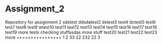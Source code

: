 # Assignment_2
Repository for assignment 2
xdstest
ddxdatest2
dstest3
test4
dctest5
test6
test7
test8
test9
wtest10
test11
test12
test13
test14
test15
test16
test17
test18
test19
more tests
checking stuffasdas
more stuff
test20
test21
test22
test23
more ++++++++++++++++
1
2
33
22
232
22
3
